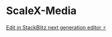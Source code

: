 # ScaleX-Media

[Edit in StackBlitz next generation editor ⚡️](https://stackblitz.com/~/github.com/shivkant098/ScaleX-Media)